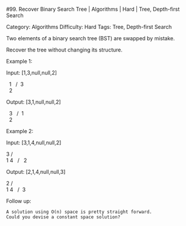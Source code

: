 #99. Recover Binary Search Tree | Algorithms | Hard | Tree, Depth-first Search

Category: Algorithms
Difficulty: Hard
Tags: Tree, Depth-first Search

Two elements of a binary search tree (BST) are swapped by mistake.

Recover the tree without changing its structure.

Example 1:


Input: [1,3,null,null,2]

   1
  /
 3
  \
   2

Output: [3,1,null,null,2]

   3
  /
 1
  \
   2


Example 2:


Input: [3,1,4,null,null,2]

  3
 / \
1   4
   /
  2

Output: [2,1,4,null,null,3]

  2
 / \
1   4
   /
  3


Follow up:


	A solution using O(n) space is pretty straight forward.
	Could you devise a constant space solution?


